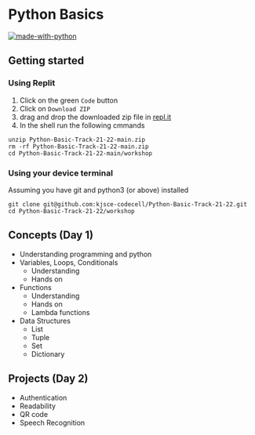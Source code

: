 # Python Basics

[![made-with-python](https://forthebadge.com/images/badges/made-with-python.svg)](https://www.python.org/)

## Getting started

### Using Replit

1. Click on the green `Code` button
2. Click on `Download ZIP`
3. drag and drop the downloaded zip file in [repl.it](repl.it)
4. In the shell run the following cmmands

```
unzip Python-Basic-Track-21-22-main.zip
rm -rf Python-Basic-Track-21-22-main.zip
cd Python-Basic-Track-21-22-main/workshop
```

### Using your device terminal

Assuming you have git and python3 (or above) installed

```
git clone git@github.com:kjsce-codecell/Python-Basic-Track-21-22.git
cd Python-Basic-Track-21-22/workshop
```

## Concepts (Day 1)

- Understanding programming and python
- Variables, Loops, Conditionals
  - Understanding
  - Hands on
- Functions
  - Understanding
  - Hands on
  - Lambda functions
- Data Structures
  - List
  - Tuple
  - Set
  - Dictionary

## Projects (Day 2)

- Authentication
- Readability
- QR code
- Speech Recognition
